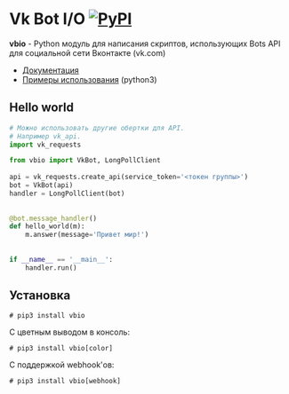# Vk Bot I/O [![PyPI](https://img.shields.io/pypi/v/vbio.svg)](https://pypi.org/project/vbio/)
**vbio** - Python модуль для написания скриптов, использующих Bots API для социальной сети Вконтакте (vk.com)
* [Документация](https://vbio.readthedocs.io/en/latest/)
* [Примеры использования](./examples) (python3)
## Hello world
```python
# Можно использовать другие обертки для API.
# Например vk_api.
import vk_requests

from vbio import VkBot, LongPollClient
    
api = vk_requests.create_api(service_token='<токен группы>')
bot = VkBot(api)
handler = LongPollClient(bot)
    
    
@bot.message_handler()
def hello_world(m):
    m.answer(message='Привет мир!')
    
    
if __name__ == '__main__':
    handler.run()
```

## Установка
```
# pip3 install vbio
```
С цветным выводом в консоль:
```
# pip3 install vbio[color]
```
С поддержкой webhook'ов:
```
# pip3 install vbio[webhook]
```